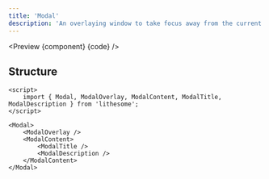 ```yaml
---
title: 'Modal'
description: 'An overlaying window to take focus away from the current context.'
---
```


<script>
	import {ComponentAPI, Preview} from '$site/index.ts';
	import {api, component, code} from '$ref/modal';
</script>

<Preview {component} {code} />

## Structure

```svelte
<script>
	import { Modal, ModalOverlay, ModalContent, ModalTitle, ModalDescription } from 'lithesome';
</script>

<Modal>
	<ModalOverlay />
	<ModalContent>
		<ModalTitle />
		<ModalDescription />
	</ModalContent>
</Modal>
```

<ComponentAPI data={api} />
